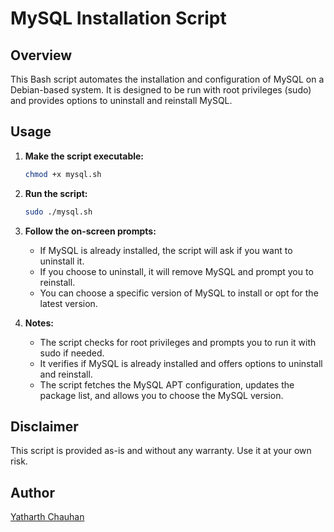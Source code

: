 # MySQL Installation Script

## Overview
This Bash script automates the installation and configuration of MySQL on a Debian-based system. It is designed to be run with root privileges (sudo) and provides options to uninstall and reinstall MySQL.

## Usage 

1. **Make the script executable:**
    ```bash
    chmod +x mysql.sh
    ```

2. **Run the script:**
    ```bash
    sudo ./mysql.sh
    ```

3. **Follow the on-screen prompts:**
   - If MySQL is already installed, the script will ask if you want to uninstall it.
   - If you choose to uninstall, it will remove MySQL and prompt you to reinstall.
   - You can choose a specific version of MySQL to install or opt for the latest version.

4. **Notes:**
   - The script checks for root privileges and prompts you to run it with sudo if needed.
   - It verifies if MySQL is already installed and offers options to uninstall and reinstall.
   - The script fetches the MySQL APT configuration, updates the package list, and allows you to choose the MySQL version.

## Disclaimer
This script is provided as-is and without any warranty. Use it at your own risk.

## Author
[Yatharth Chauhan](https://github.com/YatharthChauhan2362)

